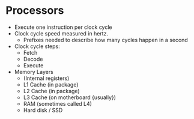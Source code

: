 # Processors
* Execute one instruction per clock cycle
* Clock cycle speed measured in hertz.
  * Prefixes needed to describe how many cycles happen in a second
* Clock cycle steps:
  * Fetch
  * Decode
  * Execute
* Memory Layers
  * (Internal registers)
  * L1 Cache (in package)
  * L2 Cache (in package)
  * L3 Cache (on motherboard {usually})
  * RAM (sometimes called L4)
  * Hard disk / SSD
